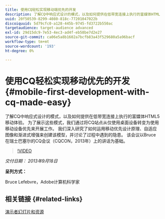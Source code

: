 ```yaml
---
title: 使用CQ轻松实现移动端优先的开发
description: 了解CQ中响应式设计的模式，以及如何提供在低带宽连接上执行的富媒体HTML5移动体验。 为了展示这些模式，我们通过将CQ站点从仅使用桌面设备转变为使用移动设备优先来开展工作。 我们深入研究了如何运用移动优先设计原理、自适应图像和渐进式增强来创建该模型，并讨论了过程中遇到的隐患。 该会议以Bruce在瑞士巴塞尔的CQ会议（CQCON，2013年）上的讲话为基础。
uuid: 20f50539-8299-4080-818c-77201047022b
discoiquuid: 5d79cfc0-a128-445b-9745-fd3722b550ac
targetaudience: target-audience advanced
exl-id: 29d15dc9-7e53-4ec3-ad4f-eb58be7d2e27
source-git-commit: ca06e5a8b1602a7bcfb83a43f529680a5a96bacf
workflow-type: tm+mt
source-wordcount: '193'
ht-degree: 0%

---
```


# 使用CQ轻松实现移动优先的开发{#mobile-first-development-with-cq-made-easy}

了解CQ中响应式设计的模式，以及如何提供在低带宽连接上执行的富媒体HTML5移动体验。 为了展示这些模式，我们通过将CQ站点从仅使用桌面设备转变为使用移动设备优先来开展工作。 我们深入研究了如何运用移动优先设计原理、自适应图像和渐进式增强来创建该模型，并讨论了过程中遇到的隐患。 该会议以Bruce在瑞士巴塞尔的CQ会议（CQCON，2013年）上的讲话为基础。

>[!VIDEO](https://video.tv.adobe.com/v/19572/?quality=9)

*交付日期： 2013年9月18日*

**呈列方式：**

Bruce Lefebvre，Adobe计算机科学家

## 相关链接 {#related-links}

[演示者幻灯片和资源](http://brucelefebvre.com/blog/2013/09/18/cq-gems-mobile-first-development/)
